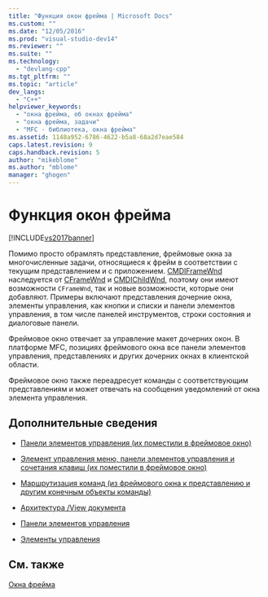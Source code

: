 ```yaml
---
title: "Функция окон фрейма | Microsoft Docs"
ms.custom: ""
ms.date: "12/05/2016"
ms.prod: "visual-studio-dev14"
ms.reviewer: ""
ms.suite: ""
ms.technology: 
  - "devlang-cpp"
ms.tgt_pltfrm: ""
ms.topic: "article"
dev_langs: 
  - "C++"
helpviewer_keywords: 
  - "окна фрейма, об окнах фрейма"
  - "окна фрейма, задачи"
  - "MFC - библиотека, окна фрейма"
ms.assetid: 1148a952-6786-4622-b5a8-68a2d7eae584
caps.latest.revision: 9
caps.handback.revision: 5
author: "mikeblome"
ms.author: "mblome"
manager: "ghogen"
---
```

# Функция окон фрейма
[!INCLUDE[vs2017banner](../assembler/inline/includes/vs2017banner.md)]

Помимо просто обрамлять представление, фреймовые окна за многочисленные задачи, относящиеся к фрейм в соответствии с текущим представлением и с приложением.  [CMDIFrameWnd](../mfc/reference/cmdiframewnd-class.md) наследуется от [CFrameWnd](../mfc/reference/cframewnd-class.md) и [CMDIChildWnd](../mfc/reference/cmdichildwnd-class.md), поэтому они имеют возможности `CFrameWnd`, так и новые возможности, которые они добавляют.  Примеры включают представления дочерние окна, элементы управления, как кнопки и списки и панели элементов управления, в том числе панелей инструментов, строки состояния и диалоговые панели.  
  
 Фреймовое окно отвечает за управление макет дочерних окон.  В платформе MFC, позициях фреймового окна все панели элементов управления, представлениях и других дочерних окнах в клиентской области.  
  
 Фреймовое окно также переадресует команды с соответствующим представлениям и может отвечать на сообщения уведомлений от окна элемента управления.  
  
## Дополнительные сведения  
  
-   [Панели элементов управления \(их поместили в фреймовое окно\)](../Topic/Control%20Bars.md)  
  
-   [Элемент управления меню, панели элементов управления и сочетания клавиш \(их поместили в фреймовое окно\)](../mfc/managing-menus-control-bars-and-accelerators.md)  
  
-   [Маршрутизация команд \(из фреймового окна к представлению и другим конечным объекты команды\)](../mfc/command-routing.md)  
  
-   [Архитектура \/View документа](../Topic/Document-View%20Architecture.md)  
  
-   [Панели элементов управления](../Topic/Control%20Bars.md)  
  
-   [Элементы управления](../mfc/controls-mfc.md)  
  
## См. также  
 [Окна фрейма](../mfc/frame-windows.md)